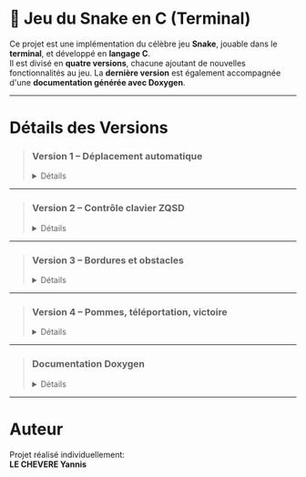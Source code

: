 # 🐍 Jeu du Snake en C (Terminal)

Ce projet est une implémentation du célèbre jeu **Snake**, jouable dans le **terminal**, et développé en **langage C**.  
Il est divisé en **quatre versions**, chacune ajoutant de nouvelles fonctionnalités au jeu.
La **dernière version** est également accompagnée d'une **documentation générée avec Doxygen**.

---
  
# Détails des Versions

> ### **Version 1 – Déplacement automatique**
> <details> <summary>Détails</summary>
>
>> Le serpent se déplace automatiquement vers la droite.  
>> Aucun contrôle clavier.  
>> Le jeu se termine si l'utilisateur tape la touche "A".
>> 
>> 📂 [Dossier Version1](https://github.com/yannislechevere/SAE-1.01/tree/master/Version1)
>
> </details>

---

> ### **Version 2 – Contrôle clavier ZQSD**
> <details> <summary>Détails</summary>
>
>> Le joueur contrôle le serpent avec les touches :
>> - Z : Haut
>> - Q : Gauche
>> - S : Bas
>> - D : Droite
>> 
>> Le serpent continue dans la direction choisie.
>> 
>> 📂 [Dossier Version1](https://github.com/yannislechevere/SAE-1.01/tree/master/Version2)
>
></details>

---

> ### **Version 3 – Bordures et obstacles**
> <details> <summary>Détails</summary>
>
>> - Apparition de bordures fixes.
>> - Introduction de pavés (obstacles).
>> - Le serpent meurt en touchant un mur ou un pavé.
>> 
>> 📂 [Dossier Version1](https://github.com/yannislechevere/SAE-1.01/tree/master/Version3)
>
> </details>

---

> ### **Version 4 – Pommes, téléportation, victoire**
> <details> <summary>Détails</summary>
>
>> - Des pommes apparaissent aléatoirement.
>> - Le serpent grandit en mangeant une pomme.
>> - Après 10 pommes, le joueur gagne.
>> - Trous dans les murs : ils permettent la téléportation vers le bord opposé.
>> 
>> 📂 [Dossier Version1](https://github.com/yannislechevere/SAE-1.01/tree/master/Version4)  
>> 📚 Documentation Doxygen disponible [ici](https://github.com/yannislechevere/SAE-1.01/tree/master/Doxygen)
>
> </details>

---

> ### **Documentation Doxygen**
> <details> <summary>Détails</summary>
>
>> La documentation de la version 4 peut être générée avec Doxygen.
>>
>> 📂 [Dossier Doxygen](https://github.com/yannislechevere/SAE-1.01/tree/master/Doxygen)
>
> </details>

---

#  Auteur

Projet réalisé individuellement:   
**LE CHEVERE Yannis**

